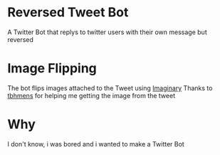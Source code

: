 # Reversed Tweet Bot
A Twitter Bot that replys to twitter users with their own message but reversed

# Image Flipping
The bot flips images attached to the Tweet using [Imaginary](https://github.com/h2non/imaginary) 
Thanks to [tbhmens](https://twitter.com/tbhmens) for helping me getting the image from the tweet

# Why
I don't know, i was bored and i wanted to make a Twitter Bot
